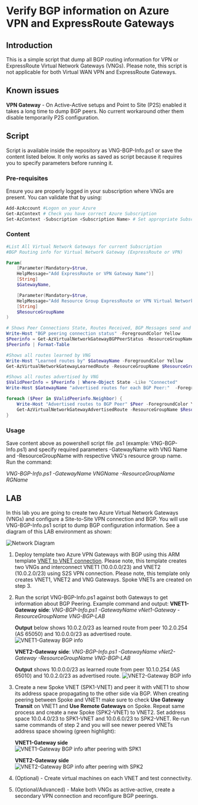 # Verify BGP information on Azure VPN and ExpressRoute Gateways

## Introduction

This is a simple script that dump all BGP routing information for VPN or ExpressRoute Virtual Network Gateways (VNGs). Please note, this script is not applicable for both Virtual WAN VPN and ExpressRoute Gateways.

## Known issues

**VPN Gateway** - On Active-Active setups and Point to Site (P2S) enabled it takes a long time to dump BGP peers. No current workaround other them disable temporarily P2S configuration.

## Script

Script is available inside the repository as VNG-BGP-Info.ps1 or save the content listed below. It only works as saved as script because it requires you to specify parameters before running it.

### Pre-requisites

Ensure you are properly logged in your subscription where VNGs are present. You can validate that by using:

```powershell
Add-AzAccount #Logon on your Azure
Get-AzContext # Check you have correct Azure Subscription
Set-AzContext -Subscription <Subscription Name> # Set appropriate Subscription
```

### Content

```PowerShell
#List All Virtual Network Gateways for current Subscription
#BGP Routing info for Virtual Network Gateway (ExpressRoute or VPN)

Param(
    [Parameter(Mandatory=$true,
    HelpMessage="Add ExpressRoute or VPN Gateway Name")]
    [String]
    $GatewayName,

    [Parameter(Mandatory=$true,
    HelpMessage="Add Resource Group ExpressRoute or VPN Virtual Network Gateway")]
    [String]
    $ResourceGroupName
)

# Shows Peer Connections State, Routes Received, BGP Messages send and received
Write-Host "BGP peering connection status" -ForegroundColor Yellow
$Peerinfo = Get-AzVirtualNetworkGatewayBGPPeerStatus -ResourceGroupName $ResourceGroupName  -VirtualNetworkGatewayName $GatewayName
$Peerinfo | Format-Table

#Shows all routes learned by VNG
Write-Host "Learned routes by" $GatewayName -ForegroundColor Yellow
Get-AzVirtualNetworkGatewayLearnedRoute -ResourceGroupName $ResourceGroupName -VirtualNetworkGatewayName $GatewayName | Format-Table

#Shows all routes advertised by VNG
$ValidPeerInfo = $Peerinfo | Where-Object State -Like "Connected"
Write-Host $GatewayName "advertised routes for each BGP Peer:"  -ForegroundColor Yellow

foreach ($Peer in $ValidPeerinfo.Neighbor) {
    Write-Host "Advertised routes to BGP Peer" $Peer -ForegroundColor Yellow
    Get-AzVirtualNetworkGatewayAdvertisedRoute -ResourceGroupName $ResourceGroupName -VirtualNetworkGatewayName $GatewayName -peer $Peer | Format-Table
}
```

### Usage

Save content above as powershell script file .ps1 (example: VNG-BGP-Info.ps1) and specify required parameters -GatewayName with VNG Name and -ResourceGroupName with respective VNG's resource group name. Run the command:

*VNG-BGP-Info.ps1 -GatewayName VNGName -ResourceGroupName RGName*

## LAB

In this lab you are going to create two Azure Virtual Network Gateways (VNGs) and configure a Site-to-Site VPN connection and BGP. You will use VNG-BGP-Info.ps1 script to dump BGP configuration information. See a diagram of this LAB environment as shown:

![Network Diagram](./vng-bgp-diagram.png)

1. Deploy template two Azure VPN Gateways with BGP using this ARM template [VNET to VNET connection](https://github.com/Azure/azure-quickstart-templates/tree/master/201-vnet-to-vnet-bgp). Please note, this template creates two VNGs and interconnect VNET1 (10.0.0.0/23)  and VNET2 (10.0.2.0/23) using S2S VPN connection. Please note, this template only creates VNET1, VNET2 and VNG Gateways. Spoke VNETs are created on step 3.
2. Run the script VNG-BGP-Info.ps1 against both Gateways to get information about BGP Peering. Example command and output:
**VNET1-Gateway side**: *VNG-BGP-Info.ps1 -GatewayName vNet1-Gateway -ResourceGroupName VNG-BGP-LAB*
    
    **Output** below shows 10.0.2.0/23 as learned route from peer 10.2.0.254 (AS 65050) and 10.0.0.0/23 as advertised route.
    ![VNET1-Gateway BGP info](./vnet1-gateway-bgpinfo.png)

    **VNET2-Gateway side**: *VNG-BGP-Info.ps1 -GatewayName vNet2-Gateway -ResourceGroupName VNG-BGP-LAB*

    **Output** shows 10.0.0.0/23 as learned route from peer 10.1.0.254 (AS 65010) and 10.0.2.0/23 as advertised route.
    ![VNET2-Gateway BGP info](./vnet2-gateway-bgpinfo.png)

3. Create a new Spoke VNET (SPK1-VNET) and peer it with vNET1 to show its address space propagating to the other side via BGP. When creating peering between Spoke and VNET! make sure to check **Use Gateway Transit** on VNET1 and **Use Remote Gateways** on Spoke. Repeat same process and create a new Spoke (SPK2-VNET) to VNET2. Set address space 10.0.4.0/23 to SPK1-VNET and 10.0.6.0/23 to SPK2-VNET. Re-run same commands of step 2 and you will see newer peered VNETs address space showing (green highlight):

    **VNET1-Gateway side**
    ![VNET1-Gateway BGP info after peering with SPK1](./vnet1-gateway-bgpinfo-spk1.png)
    
    **VNET2-Gateway side**
    ![VNET2-Gateway BGP info after peering with SPK2](./vnet2-gateway-bgpinfo-spk2.png)
4. (Optional) - Create virtual machines on each VNET and test connectivity.
5. (Optional/Advanced) - Make both VNGs as active-active, create a secondary VPN connection and reconfigure BGP peerings.

